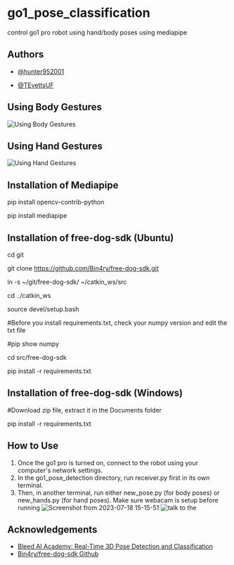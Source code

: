 
# go1_pose_classification

control go1 pro robot using hand/body poses using mediapipe


## Authors

- [@hunter952001](https://www.github.com/hunter952001)

- [@TEvettsUF](https://www.github.com/TEvettsUF)

## Using Body Gestures
![Using Body Gestures](https://github.com/hunter952001/go1_pose_detection/assets/85843642/bb78f0c2-2ac9-4ee0-966f-85ccd96f9523)

## Using Hand Gestures
![Using Hand Gestures](https://github.com/hunter952001/go1_pose_detection/assets/85843642/a2c34855-b096-4bbe-b385-11a91f9c1860)

## Installation of Mediapipe

pip install opencv-contrib-python

pip install mediapipe


## Installation of free-dog-sdk (Ubuntu)

cd git

git clone https://github.com/Bin4ry/free-dog-sdk.git

ln -s ~/git/free-dog-sdk/ ~/catkin_ws/src

cd ../catkin_ws

source devel/setup.bash

#Before you install requirements.txt, check your numpy version and edit the txt file

#pip show numpy

cd src/free-dog-sdk

pip install -r requirements.txt

## Installation of free-dog-sdk (Windows)

#Download zip file, extract it in the Documents folder

pip install -r requirements.txt

## How to Use

1. Once the go1 pro is turned on, connect to the robot using your computer's network settings. 
2. In the go1_pose_detection directory, run receiver.py first in its own terminal.
3. Then, in another terminal, run either new_pose.py (for body poses) or new_hands.py (for hand poses). Make sure webacam is setup before running
![Screenshot from 2023-07-18 15-15-51](https://github.com/hunter952001/go1_pose_detection/assets/85843642/bf57d017-5ae8-4491-b90f-1bcb41da6e4d)
![talk to the](https://github.com/hunter952001/go1_pose_detection/assets/85843642/707b819b-5088-426f-b133-24ba6957b051)



## Acknowledgements

 - [Bleed AI Academy: Real-Time 3D Pose Detection and Classification](https://www.youtube.com/watch?v=aySurynUNAw)
 - [Bin4ry/free-dog-sdk Github](https://github.com/Bin4ry/free-dog-sdk)




